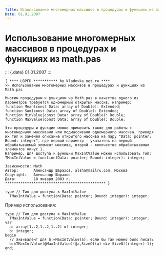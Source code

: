 ```yaml
---
Title: Использование многомерных массивов в процедурах и функциях из math.pas
Date: 01.01.2007
---
```



Использование многомерных массивов в процедурах и функциях из math.pas
======================================================================

::: {.date}
01.01.2007
:::

    { **** UBPFD *********** by kladovka.net.ru ****
    >> Использование многомерных массивов в процедурах и функциях из Math.pas
     
    Многим процедурам и функциям из Math.pas в качестве одного из параметров требуется одномерный открытый массив, например:
    function Mean(const Data: array of Double): Extended;
    function Sum(const Data: array of Double): Extended;
    function MinValue(const Data: array of Double): Double;
    function MaxValue(const Data: array of Double): Double;
     
    Эти процедуры и функции можно применить также для работы с многомерными массивами или подмассивами одномерного массива, приводя их тип и заменяя описание открытого массива на пару "Data: pointer; Bound: integer", где первый параметр - указатель на первый обрабатываемый элемент массива, второй - количество обрабатываемых элементов минус 1. 
    Например, для доступа к функции MaxIntValue можно использовать тип: 
    TMaxIntValue = function(Data: pointer; Bound: integer): integer;
     
    Зависимости: Math
    Автор:       Александр Шарахов, alsha@mailru.com, Москва
    Copyright:   Александр Шарахов
    Дата:        18 января 2003 г.
    ********************************************** }
     
    type // Тип для доступа к MaxIntValue
      TMaxIntValue = function(Data: pointer; Bound: integer): integer; 

Пример использования:

    type // Тип для доступа к MaxIntValue
      TMaxIntValue = function(Data: pointer; Bound: integer): integer;
    var
      a: array[1..2,1..2,1..2] of integer;
      b: integer;
    begin
      // Эквивалент для b:=MaxIntValue(a); если бы так можно было писать
      b:=TMaxIntValue(@MaxIntValue)(@a,SizeOf(a) div SizeOf(integer)-1);
    end; 
